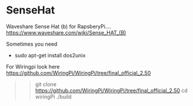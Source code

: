# SenseHat
Waveshare Sense Hat (b) for RapsberyPi....
https://www.waveshare.com/wiki/Sense_HAT_(B)

Sometimes you need
- sudo apt-get install dos2unix

For Wiringpi look here
https://github.com/WiringPi/WiringPi/tree/final_official_2.50

>> git clone https://github.com/WiringPi/WiringPi/tree/final_official_2.50
>> cd wiringPi
>> ./build


